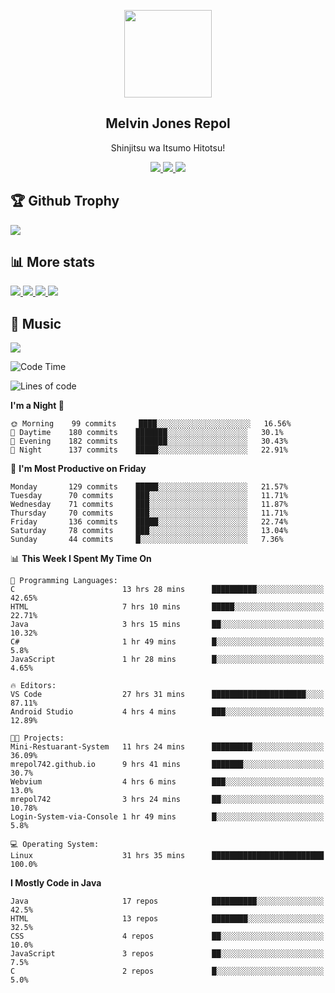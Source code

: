 <p align="center">
<a href="https://mrepol742.github.io">
  <img width="140" src="https://mrepol742.github.io/images/mrepol742.png" /> 
  </a> 
  <h2 align="center">Melvin Jones Repol</h2>
  <p align="center">Shinjitsu wa Itsumo Hitotsu!</p>
</p>

<p align="center">
  <a href="https://mrepol742.github.io">
    <img src="https://enibdhv97zm33sz.m.pipedream.net"/> 
  </a>
<a href="https://mrepol742.github.io">
    <img src="https://visitor-badge.glitch.me/badge?page_id=mrepol742"/> 
  </a>  
 <a href="https://mrepol742.github.io">
    <img src="https://wakatime.com/badge/user/8ad4afa2-1a56-40d1-a949-4663473915b6.svg"/> 
  </a>
</p>

<p>
<h2>🏆 Github Trophy </h2>
<a href="https://mrepol742.github.io">
<img src="https://github-profile-trophy.vercel.app/?username=mrepol742">
</a>
</p>

<p>
<h2>📊 More stats</h2>
<a href="https://mrepol742.github.io">
<img src="https://github-readme-stats.vercel.app/api?username=mrepol742&show_icons=true&include_all_commits=true&&count_private=true">
</a>
<a href="https://mrepol742.github.io">
<img src="https://github-readme-stats.vercel.app/api/top-langs/?username=mrepol742&layout=compact&include_all_commits=true&&count_private=true&langs_count=20">
</a>
<a href="https://mrepol742.github.io">
<img src="https://github-readme-stats.vercel.app/api/wakatime?username=mrepol742&layout=compact">
</a>
<a href="https://mrepol742.github.io">
<img src="https://github-readme-streak-stats.herokuapp.com/?user=mrepol742">
</a>
</p>


<p>
<h2>🎵 Music </h2>
<a href="https://mrepol742.github.io">
<img src="https://spotify-recently-played-readme.vercel.app/api?user=7xx9e7hwq1qyown0m4ut78pcz">
</a>
</p>

<!--START_SECTION:waka-->
![Code Time](http://img.shields.io/badge/Code%20Time-273%20hrs%2044%20mins-blue)

![Lines of code](https://img.shields.io/badge/From%20Hello%20World%20I%27ve%20Written-169%20Thousand%20lines%20of%20code-blue)

**I'm a Night 🦉** 

```text
🌞 Morning    99 commits     ████░░░░░░░░░░░░░░░░░░░░░   16.56% 
🌆 Daytime    180 commits    ███████░░░░░░░░░░░░░░░░░░   30.1% 
🌃 Evening    182 commits    ███████░░░░░░░░░░░░░░░░░░   30.43% 
🌙 Night      137 commits    █████░░░░░░░░░░░░░░░░░░░░   22.91%

```
📅 **I'm Most Productive on Friday** 

```text
Monday       129 commits    █████░░░░░░░░░░░░░░░░░░░░   21.57% 
Tuesday      70 commits     ███░░░░░░░░░░░░░░░░░░░░░░   11.71% 
Wednesday    71 commits     ███░░░░░░░░░░░░░░░░░░░░░░   11.87% 
Thursday     70 commits     ███░░░░░░░░░░░░░░░░░░░░░░   11.71% 
Friday       136 commits    █████░░░░░░░░░░░░░░░░░░░░   22.74% 
Saturday     78 commits     ███░░░░░░░░░░░░░░░░░░░░░░   13.04% 
Sunday       44 commits     █░░░░░░░░░░░░░░░░░░░░░░░░   7.36%

```


📊 **This Week I Spent My Time On** 

```text
💬 Programming Languages: 
C                        13 hrs 28 mins      ██████████░░░░░░░░░░░░░░░   42.65% 
HTML                     7 hrs 10 mins       █████░░░░░░░░░░░░░░░░░░░░   22.71% 
Java                     3 hrs 15 mins       ██░░░░░░░░░░░░░░░░░░░░░░░   10.32% 
C#                       1 hr 49 mins        █░░░░░░░░░░░░░░░░░░░░░░░░   5.8% 
JavaScript               1 hr 28 mins        █░░░░░░░░░░░░░░░░░░░░░░░░   4.65%

🔥 Editors: 
VS Code                  27 hrs 31 mins      █████████████████████░░░░   87.11% 
Android Studio           4 hrs 4 mins        ███░░░░░░░░░░░░░░░░░░░░░░   12.89%

🐱‍💻 Projects: 
Mini-Restuarant-System   11 hrs 24 mins      █████████░░░░░░░░░░░░░░░░   36.09% 
mrepol742.github.io      9 hrs 41 mins       ███████░░░░░░░░░░░░░░░░░░   30.7% 
Webvium                  4 hrs 6 mins        ███░░░░░░░░░░░░░░░░░░░░░░   13.0% 
mrepol742                3 hrs 24 mins       ██░░░░░░░░░░░░░░░░░░░░░░░   10.78% 
Login-System-via-Console 1 hr 49 mins        █░░░░░░░░░░░░░░░░░░░░░░░░   5.8%

💻 Operating System: 
Linux                    31 hrs 35 mins      █████████████████████████   100.0%

```

**I Mostly Code in Java** 

```text
Java                     17 repos            ██████████░░░░░░░░░░░░░░░   42.5% 
HTML                     13 repos            ████████░░░░░░░░░░░░░░░░░   32.5% 
CSS                      4 repos             ██░░░░░░░░░░░░░░░░░░░░░░░   10.0% 
JavaScript               3 repos             ██░░░░░░░░░░░░░░░░░░░░░░░   7.5% 
C                        2 repos             █░░░░░░░░░░░░░░░░░░░░░░░░   5.0%

```



<!--END_SECTION:waka-->